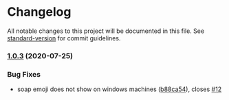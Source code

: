 # Changelog

All notable changes to this project will be documented in this file. See [standard-version](https://github.com/conventional-changelog/standard-version) for commit guidelines.

### [1.0.3](https://github.com/niallpaterson/cleanup-react-app/compare/v1.0.2...v1.0.3) (2020-07-25)


### Bug Fixes

* soap emoji does not show on windows machines ([b88ca54](https://github.com/niallpaterson/cleanup-react-app/commit/b88ca54edac98208dec7fa0dda738e3ad5a34213)), closes [#12](https://github.com/niallpaterson/cleanup-react-app/issues/12)
